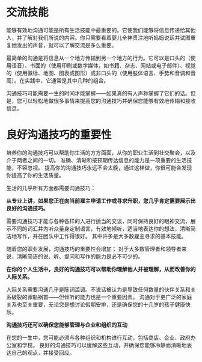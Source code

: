 #  交流技能

  能够有效地沟通可能是所有生活技能中最重要的。它使我们能够将信息传递给其他人，并了解对我们所说的内容。你只需要看着婴儿全神贯注地听妈妈说话并试图重复她发出的声音，就可以了解交流是多么重要。

  最简单的沟通是将信息从一个地方传输到另一个地方的行为。它可以是口头的（使用语音）、书面的（使用印刷或数字媒体，如书籍、杂志、网站或电子邮件）、视觉的（使用徽标、地图、图表或图形）或非口头的（使用肢体语言、手势和音调和音高）。在实践中，它通常是其中几种的组合。

  沟通技巧可能需要一生的时间才能掌握——如果真的有人声称掌握了它们的话。但是，您可以轻松地做很多事情来提高您的沟通技巧并确保您能够有效地传输和接收信息。
  
# 良好沟通技巧的重要性

  培养你的沟通技巧可以帮助你生活的方方面面，从你的职业生活到社交聚会，以及介于两者之间的一切。
  准确、清晰和按预期传达信息的能力是一项重要的生活技能，不容忽视。 提高你的沟通技巧永远不会太晚，通过这样做，你很可能会发现你提高了你的生活质量。

生活的几乎所有方面都需要沟通技巧：

**从专业上讲，如果您正在向当前雇主申请工作或寻求升职，您几乎肯定需要展示出良好的沟通技巧。**

需要沟通技巧才能与各种各样的人进行适当的交谈，同时保持良好的眼神交流，展示不同的词汇并为听众量身定制语言，有效地倾听，适当地表达你的想法，清晰简洁地写作，并在团队中工作得很好。 其中许多是大多数雇主寻求的基本技能。

随着您的职业发展，沟通技巧的重要性会增加； 对于大多数管理者和领导者来说，清晰简洁的说、听、提问和写作的能力是必不可少的。

**在你的个人生活中，良好的沟通技巧可以帮助你理解他人并被理解，从而改善你的人际关系。**

人际关系需要沟通几乎是陈词滥调。不说话被认为是导致任何数量的伙伴关系和关系破裂的罪魁祸首——但倾听的能力也是一个重要因素。 沟通对于更广泛的家庭关系也至关重要，无论您是想讨论假期安排，还是确保您的十几岁的孩子健康快乐。

**沟通技巧还可以确保您能够管理与企业和组织的互动**

在您的一生中，您可能必须与各种组织和机构进行互动，包括商店、企业、政府办公室和学校。 良好的沟通技巧可以缓解这些互动，并确保您能够冷静而清晰地表达自己的观点，并接受回应。
